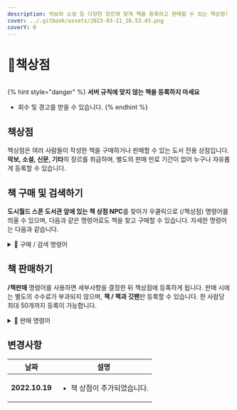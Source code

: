 ```yaml
---
description: 악보와 소설 등 다양한 장르에 맞게 책을 등록하고 판매할 수 있는 책상점!
cover: ../.gitbook/assets/2023-03-11_16.53.43.png
coverY: 0
---
```


# 📕책상점

<figure><img src="../.gitbook/assets/Animation (1).gif" alt=""><figcaption></figcaption></figure>

{% hint style="danger" %}
**서버 규칙에 맞지 않는 책을 등록하지 마세요**

* 회수 및 경고를 받을 수 있습니다.
{% endhint %}

## 책상점

책상점은 여러 사람들이 작성한 책을 구매하거나 판매할 수 있는 도서 전용 상점입니다. **악보, 소설, 신문, 기타**의 장르를 취급하며, 별도의 판매 만료 기간이 없어 누구나 자유롭게 등록할 수 있습니다.

## 책 구매 및 검색하기

**도시월드 스폰 도서관 앞에 있는 책 상점 NPC**를 찾아가 우클릭으로 (/책상점) 명령어를 띄울 수 있으며, 다음과 같은 명령어로도 책을 찾고 구매할 수 있습니다. 자세한 명령어는 다음과 같습니다.

<details>

<summary>📕 구매 / 검색 명령어</summary>

<mark style="color:green;">**/책상점 \[페이지]**</mark> - 모든 책을 확인합니다

* **/책제목검색 \[제목] \[페이지]** - \[제목]이 포함되어있는 책을 검색합니다
* **/책장르검색 \[장르] \[페이지]** - \[장르]의 책을 검색합니다.\
  **(장르 : 기타 소설 신문 악보)**
* **/책저자검색 \[저자] \[페이지]** - \[저자]의 책을 검색합니다.

<mark style="color:red;">**책 구매 시 본인 책일 경우 구매가 불가능합니다.**</mark>

</details>

## 책 판매하기

**/책판매** 명령어를 사용하면 세부사항을 결정한 뒤 책상점에 등록하게 됩니다. 판매 시에는 별도의 수수료가 부과되지 않으며, **책 / 책과 깃팬**만 등록할 수 있습니다. 한 사람당 최대 50개까지 등록이 가능합니다.

<details>

<summary>📕 판매 명령어</summary>

<mark style="color:green;">**/책판매 \[장르] \[제목] \[가격] \[설명]**</mark> : 책을 판매합니다.

* /책확인 - 본인이 상점에 올린 책의 제목을 확인합니다.
* /책벌이 - 오프라인 상태에서 책이 팔렸을 때 저장된 돈을 가져옵니다.
* /책회수 \[제목] - 상점에 올린 책을 회수합니다.

</details>

## 변경사항

| 날짜             | 설명                               |
| -------------- | -------------------------------- |
| **2022.10.19** | <ul><li>책 상점이 추가되었습니다.</li></ul> |
